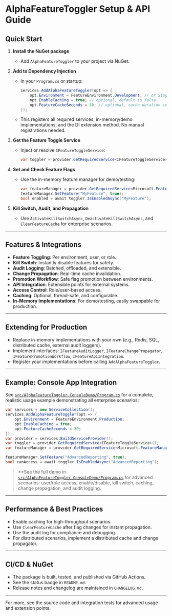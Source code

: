 # AlphaFeatureToggler Setup & API Guide

## Quick Start

1. **Install the NuGet package**
   - Add `AlphaFeatureToggler` to your project via NuGet.

2. **Add to Dependency Injection**
   - In your `Program.cs` or startup:
     ```csharp
     services.AddAlphaFeatureToggler(opt => {
         opt.Environment = FeatureEnvironment.Development; // or Staging/Production
         opt.EnableCaching = true; // optional, default is false
         opt.FeatureCacheSeconds = 10; // optional, cache duration in seconds
     });
     ```
   - This registers all required services, in-memory/demo implementations, and the DI extension method. No manual registrations needed.

3. **Get the Feature Toggle Service**
   - Inject or resolve `IFeatureToggleService`:
     ```csharp
     var toggler = provider.GetRequiredService<IFeatureToggleService>();
     ```

4. **Set and Check Feature Flags**
   - Use the in-memory feature manager for demo/testing:
     ```csharp
     var featureManager = provider.GetRequiredService<Microsoft.FeatureManagement.IFeatureManager>();
     featureManager.SetFeature("MyFeature", true);
     bool enabled = await toggler.IsEnabledAsync("MyFeature");
     ```

5. **Kill Switch, Audit, and Propagation**
   - Use `ActivateKillSwitchAsync`, `DeactivateKillSwitchAsync`, and `ClearFeatureCache` for enterprise scenarios.

---

## Features & Integrations

- **Feature Toggling**: Per environment, user, or role.
- **Kill Switch**: Instantly disable features for safety.
- **Audit Logging**: Batched, offloaded, and extensible.
- **Change Propagation**: Real-time cache invalidation.
- **Promotion Workflow**: Safe flag promotion between environments.
- **API Integration**: Extensible points for external systems.
- **Access Control**: Role/user-based access.
- **Caching**: Optional, thread-safe, and configurable.
- **In-Memory Implementations**: For demo/testing, easily swappable for production.

---

## Extending for Production

- Replace in-memory implementations with your own (e.g., Redis, SQL, distributed cache, external audit loggers).
- Implement interfaces: `IFeatureAuditLogger`, `IFeatureChangePropagator`, `IFeaturePromotionWorkflow`, `IFeatureApiIntegration`.
- Register your implementations before calling `AddAlphaFeatureToggler`.

---

## Example: Console App Integration

See [`src/AlphaFeatureToggler.ConsoleDemo/Program.cs`](src/AlphaFeatureToggler.ConsoleDemo/Program.cs) for a complete, realistic usage example demonstrating all enterprise scenarios:

```csharp
var services = new ServiceCollection();
services.AddAlphaFeatureToggler(opt => {
    opt.Environment = FeatureEnvironment.Production;
    opt.EnableCaching = true;
    opt.FeatureCacheSeconds = 30;
});
var provider = services.BuildServiceProvider();
var toggler = provider.GetRequiredService<IFeatureToggleService>();
var featureManager = provider.GetRequiredService<Microsoft.FeatureManagement.IFeatureManager>();

featureManager.SetFeature("AdvancedReporting", true);
bool canAccess = await toggler.IsEnabledAsync("AdvancedReporting");
```

> **See the full demo in [`src/AlphaFeatureToggler.ConsoleDemo/Program.cs`](src/AlphaFeatureToggler.ConsoleDemo/Program.cs) for advanced scenarios: user/role access, enable/disable, kill switch, caching, change propagation, and audit logging.

---

## Performance & Best Practices

- Enable caching for high-throughput scenarios.
- Use `ClearFeatureCache` after flag changes for instant propagation.
- Use the audit log for compliance and debugging.
- For distributed scenarios, implement a distributed cache and change propagator.

---

## CI/CD & NuGet

- The package is built, tested, and published via GitHub Actions.
- See the status badge in `README.md`.
- Release notes and changelog are maintained in `CHANGELOG.md`.

---

For more, see the source code and integration tests for advanced usage and extension points.
